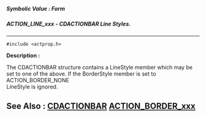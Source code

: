 ##### Symbolic Value : Form
##### ACTION_LINE_xxx - CDACTIONBAR Line Styles.
---
```
#include <actprop.h>
```
**Description :**

The CDACTIONBAR structure contains a LineStyle member which may be set to one 
of the above.  If the BorderStyle member is set to ACTION_BORDER_NONE  
LineStyle is ignored.

**See Also :**
[CDACTIONBAR](/reference/Data/CDACTIONBAR)
[ACTION_BORDER_xxx](/reference/Symb/ACTION_BORDER_xxx)
---

